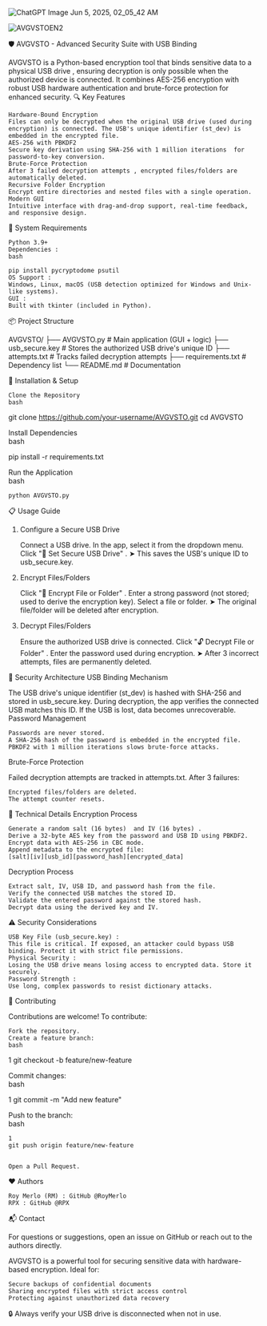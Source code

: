 








![ChatGPT Image Jun 5, 2025, 02_05_42 AM](https://github.com/user-attachments/assets/a0957fc2-4b1d-4204-97f7-2dc2369e079c)




![AVGVSTOEN2](https://github.com/user-attachments/assets/b9956f46-da28-4ca3-a994-4ba953b68294)




🛡️ AVGVSTO - Advanced Security Suite with USB Binding 

AVGVSTO  is a Python-based encryption tool that binds sensitive data to a physical USB drive , ensuring decryption is only possible when the authorized device is connected. It combines AES-256 encryption with robust USB hardware authentication and brute-force protection for enhanced security. 
🔍 Key Features 

    Hardware-Bound Encryption 
    Files can only be decrypted when the original USB drive (used during encryption) is connected. The USB's unique identifier (st_dev) is embedded in the encrypted file.
    AES-256 with PBKDF2 
    Secure key derivation using SHA-256 with 1 million iterations  for password-to-key conversion.
    Brute-Force Protection 
    After 3 failed decryption attempts , encrypted files/folders are automatically deleted.
    Recursive Folder Encryption 
    Encrypt entire directories and nested files with a single operation.
    Modern GUI 
    Intuitive interface with drag-and-drop support, real-time feedback, and responsive design.
     

🧰 System Requirements 

    Python 3.9+   
    Dependencies :  
    bash
     
    pip install pycryptodome psutil
    OS Support :
    Windows, Linux, macOS (USB detection optimized for Windows and Unix-like systems).
    GUI :
    Built with tkinter (included in Python).
     

📦 Project Structure 
 
AVGVSTO/
├── AVGVSTO.py              # Main application (GUI + logic)
├── usb_secure.key          # Stores the authorized USB drive's unique ID
├── attempts.txt            # Tracks failed decryption attempts
├── requirements.txt        # Dependency list
└── README.md               # Documentation
 
 
🚀 Installation & Setup 

    Clone the Repository    
    bash
     
git clone https://github.com/your-username/AVGVSTO.git
cd AVGVSTO
 
 

Install Dependencies    
bash
 
pip install -r requirements.txt
 
Run the Application    
bash
 

     
    
    python AVGVSTO.py
     
     
     

📋 Usage Guide 
1. Configure a Secure USB Drive 

    Connect a USB drive.
    In the app, select it from the dropdown menu.
    Click "🔧 Set Secure USB Drive" .
    ➤ This saves the USB's unique ID to usb_secure.key.
     

2. Encrypt Files/Folders 

    Click "🔐 Encrypt File or Folder" .
    Enter a strong password (not stored; used to derive the encryption key).
    Select a file or folder.
    ➤ The original file/folder will be deleted after encryption.
     

3. Decrypt Files/Folders 

    Ensure the authorized USB drive is connected.
    Click "🔓 Decrypt File or Folder" .
    Enter the password used during encryption.
    ➤ After 3 incorrect attempts, files are permanently deleted.
     

🔐 Security Architecture 
USB Binding Mechanism 

The USB drive's unique identifier (st_dev) is hashed with SHA-256 and stored in usb_secure.key. During decryption, the app verifies the connected USB matches this ID. If the USB is lost, data becomes unrecoverable. 
Password Management 

    Passwords are never stored.  
    A SHA-256 hash of the password is embedded in the encrypted file.  
    PBKDF2 with 1 million iterations slows brute-force attacks.
     

Brute-Force Protection 

Failed decryption attempts are tracked in attempts.txt. After 3 failures: 

    Encrypted files/folders are deleted.
    The attempt counter resets.
     

🧠 Technical Details 
Encryption Process 

    Generate a random salt (16 bytes)  and IV (16 bytes) .
    Derive a 32-byte AES key from the password and USB ID using PBKDF2.
    Encrypt data with AES-256 in CBC mode.
    Append metadata to the encrypted file:
    [salt][iv][usb_id][password_hash][encrypted_data]
     

Decryption Process 

    Extract salt, IV, USB ID, and password hash from the file.
    Verify the connected USB matches the stored ID.
    Validate the entered password against the stored hash.
    Decrypt data using the derived key and IV.
     

⚠️ Security Considerations 

    USB Key File (usb_secure.key) :
    This file is critical. If exposed, an attacker could bypass USB binding. Protect it with strict file permissions.
    Physical Security :
    Losing the USB drive means losing access to encrypted data. Store it securely.
    Password Strength :
    Use long, complex passwords to resist dictionary attacks.
     

🤝 Contributing 

Contributions are welcome! To contribute: 

    Fork the repository.
    Create a feature branch:  
    bash
     

 
1
git checkout -b feature/new-feature
 
 
Commit changes:  
bash
 
 
1
git commit -m "Add new feature"
 
 
Push to the branch:  
bash
 

     
    1
    git push origin feature/new-feature
     
     
    Open a Pull Request.
     


❤️ Authors 

    Roy Merlo (RM) : GitHub @RoyMerlo 
    RPX : GitHub @RPX 
     

📬 Contact 

For questions or suggestions, open an issue on GitHub or reach out to the authors directly. 

AVGVSTO  is a powerful tool for securing sensitive data with hardware-based encryption. Ideal for:   

    Secure backups of confidential documents  
    Sharing encrypted files with strict access control  
    Protecting against unauthorized data recovery
     

🔒 Always verify your USB drive is disconnected when not in use. 
  

